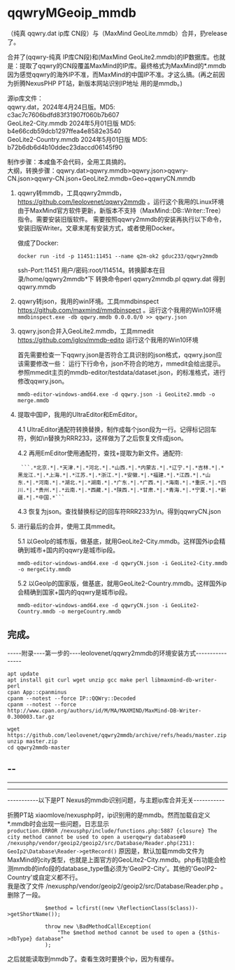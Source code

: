 # qqwryMGeoip_mmdb
（纯真 qqwry.dat ip库 CN段）与（MaxMind GeoLite.mmdb）合并，扔release了。

  合并了(qqwry-纯真 IP库CN段)和(MaxMind GeoLite2.mmdb)的IP数据库。也就是：提取了qqwry的CN段覆盖MaxMind的IP库。最终格式为MaxMind的*.mmdb  
因为感觉qqwry的海外IP不准，而MaxMind的中国IP不准。才这么搞。(再之前因为折腾NexusPHP PT站，新版本网站识别IP地址 用的是mmdb。)

源ip库文件：  
qqwry.dat，2024年4月24日版。MD5: c3ac7c7606bdfd83f31907f060b7b607  
GeoLite2-City.mmdb 2024年5月01日版 MD5: b4e66cdb59dcb1297ffea4e8582e3540  
GeoLite2-Country.mmdb 2024年5月01日版 MD5: b72b6db6d4b10ddec23daccd06145f90  

制作步骤：本咸鱼不会代码，全用工具搞的。  
大纲，转换步骤：qqwry.dat>qqwry.mmdb>qqwry.json>qqwry-CN.json>qqwry-CN.json+GeoLite2.mmdb=Geo+qqwryCN.mmdb

1. qqwry转mmdb，工具qqwry2mmdb，https://github.com/leolovenet/qqwry2mmdb 。运行这个我用的Linux环境
   由于MaxMind官方软件更新，新版本不支持（MaxMind::DB::Writer::Tree）指令。需要安装旧版软件。
   需要按照qqwry2mmdb的安装再执行以下命令，安装旧版Writer。文章末尾有安装方式，或者使用Docker。

   做成了Docker:
   ```
   docker run -itd -p 11451:11451 --name q2m-ok2 gduc233/qqwry2mmdb
   ``` 
   ssh-Port:11451 用户/密码:root/114514。转换脚本在目录/home/qqwry2mmdb*下
   转换命令perl qqwry2mmdb.pl qqwry.dat
得到qqwry.mmdb
  
3. qqwry转json，我用的win环境。工具mmdbinspect  https://github.com/maxmind/mmdbinspect 。运行这个我用的Win10环境
  ```mmdbinspect.exe -db qqwry.mmdb 0.0.0.0/0 >> qqwry.json```

4. qqwry.json合并入GeoLite2.mmdb，工具mmedit https://github.com/iglov/mmdb-edito  运行这个我用的Win10环境

    首先需要检查一下qqwry.json是否符合工具识别的json格式，qqwry.json应该需要修改一些：
    运行下行命令，json不符合的地方，mmedit会给出提示。参照mmedit主页的mmdb-editor/testdata/dataset.json，的标准格式，进行修改qqwry.json。
  
    ```mmdb-editor-windows-amd64.exe -d qqwry.json -i GeoLite2.mmdb -o merge.mmdb```
  
  4. 提取中国IP，我用的UltraEditor和EmEditor。
  
     4.1 UltraEditor通配符转换替换，制作成每个json段为一行。记得标记回车符，例如\n替换为RRR233，这样做为了之后恢复文件成json。
     
     4.2 再用EmEditor使用通配符，查找+提取为新文件。通配符:
     
          ```.*北京.*|.*天津.*|.*河北.*|.*山西.*|.*内蒙古.*|.*辽宁.*|.*吉林.*|.*黑龙江.*|.*上海.*|.*江苏.*|.*浙江.*|.*安徽.*|.*福建.*|.*江西.*|.*山东.*|.*河南.*|.*湖北.*|.*湖南.*|.*广东.*|.*广西.*|.*海南.*|.*重庆.*|.*四川.*|.*贵州.*|.*云南.*|.*西藏.*|.*陕西.*|.*甘肃.*|.*青海.*|.*宁夏.*|.*新疆.*|.*中国.*```
     
     4.3 恢复为json。查找替换标记的回车符RRR233为\n。得到qqwryCN.json

  6. 进行最后的合并，使用工具mmedit。
     

     5.1 以GeoIp的城市版，做基底，就用GeoLite2-City.mmdb。这样国外ip会精确到城市+国内的qqwry是城市ip段。
     
        ```mmdb-editor-windows-amd64.exe -d qqwryCN.json -i GeoLite2-City.mmdb -o mergeCity.mmdb```
   
     5.2 以GeoIp的国家版，做基底，就用GeoLite2-Country.mmdb。这样国外ip会精确到国家+国内的qqwry是城市ip段。
     
        ```mmdb-editor-windows-amd64.exe -d qqwryCN.json -i GeoLite2-Country.mmdb -o mergeCountry.mmdb```

完成。
-    
-----附录----第一步的----leolovenet/qqwry2mmdb的环境安装方式----------------
```
apt update
apt install git curl wget unzip gcc make perl libmaxmind-db-writer-perl 
cpan App::cpanminus
cpanm --notest --force IP::QQWry::Decoded
cpanm --notest --force http://www.cpan.org/authors/id/M/MA/MAXMIND/MaxMind-DB-Writer-0.300003.tar.gz

wget https://github.com/leolovenet/qqwry2mmdb/archive/refs/heads/master.zip
unzip master.zip
cd qqwry2mmdb-master
```
--  
---  
----  
-----  
             
-----------以下是PT Nexus的mmdb识别问题，与主题ip库合并无关-----------  

折腾PT站 xiaomlove/nexusphp时，ip识别用的是mmdb。然而加载自定义*.mmdb时会出现一些问题，日志显示  
```production.ERROR /nexusphp/include/functions.php:5887 {closure} The city method cannot be used to open a userqqwry database#0 /nexusphp/vendor/geoip2/geoip2/src/Database/Reader.php(231): GeoIp2\Database\Reader->getRecord()```
原因是，默认加载mmdb文件为MaxMind的city类型，也就是上面官方的GeoLite2-City.mmdb。php有功能会检测mmdb的info段的database_type值必须为'GeoIP2-City'。其他的'GeoIP2-Country'或自定义都不行。  
我是改了文件 /nexusphp/vendor/geoip2/geoip2/src/Database/Reader.php 。删除了一段。
```
            $method = lcfirst((new \ReflectionClass($class))->getShortName());

            throw new \BadMethodCallException(
                "The $method method cannot be used to open a {$this->dbType} database"
            );
```
之后就能读取到mmdb了。查看生效时要换个ip，因为有缓存。  



      


